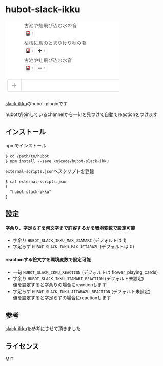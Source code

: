 # hubot-slack-ikku

![hubot-slack-ikku](images/ikku.png)

[slack-ikku](https://github.com/hakatashi/slack-ikku)のhubot-pluginです

hubotがjoinしているchannelから一句を見つけて自動でreactionをつけます

## インストール

npmでインストール

```
$ cd /path/to/hubot
$ npm install --save knjcode/hubot-slack-ikku
```

`external-scripts.json`へスクリプトを登録

```
$ cat external-scripts.json
[
  "hubot-slack-ikku"
]
```

## 設定

#### 字余り、字足らずを何文字まで許容するかを環境変数で設定可能

- 字余り `HUBOT_SLACK_IKKU_MAX_JIAMARI` (デフォルトは 1)
- 字足らず `HUBOT_SLACK_IKKU_MAX_JITARAZU` (デフォルトは 0)

#### reactionする絵文字を環境変数で設定可能

- 一句 `HUBOT_SLACK_IKKU_REACTION` (デフォルトは flower_playing_cards)
- 字余り `HUBOT_SLACK_IKKU_JIAMARI_REACTION` (デフォルト未設定)  
  値を設定すると字余りの場合にreactionします
- 字足らず `HUBOT_SLACK_IKKU_JITARAZU_REACTION` (デフォルト未設定)  
  値を設定すると字足らずの場合にreactionします

## 参考

[slack-ikku](https://github.com/hakatashi/slack-ikku)を参考にさせて頂きました

## ライセンス

MIT
